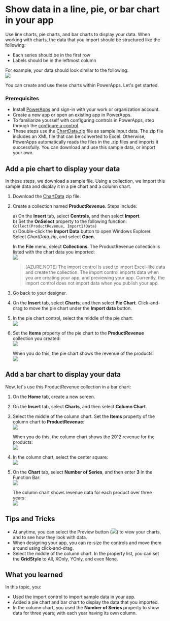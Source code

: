 <properties
	pageTitle="Create and add line charts, pie charts, and bar charts in PowerApps | Microsoft PowerApps"
	description="Add and configure collections, add columns to existing collections in your PowerApps"
	services=""
	suite="powerapps"
	documentationCenter=""
	authors="MandiOhlinger"
	manager="dwrede"
	editor=""/>

<tags
   ms.service="powerapps"
   ms.devlang="na"
   ms.topic="article"
   ms.tgt_pltfrm="na"
   ms.workload="na"
   ms.date="11/25/2015"
   ms.author="mandia"/>

# Show data in a line, pie, or bar chart in your app
Use line charts, pie charts, and bar charts to display your data. When working with charts, the data that you import should be structured like the following:

- Each series should be in the first row
- Labels should be in the leftmost column


For example, your data should look similar to the following:  
![][9]

You can create and use these charts within PowerApps. Let's get started.

### Prerequisites
- Install [PowerApps](http://aka.ms/powerappsinstall) and sign-in with your work or organization account.
- Create a new app or open an existing app in PowerApps.
- To familiarize yourself with configuring controls in PowerApps, step through the [configure a control](get-started-test-drive.md#configure-a-control).
- These steps use the [ChartData.zip](http://pwrappssamples.blob.core.windows.net/samples/ChartData.zip) file as sample input data. The zip file includes an XML file that can be converted to Excel. Otherwise, PowerApps automatically reads the files in the .zip files and imports it successfully. You can download and use this sample data, or import your own. 

## Add a pie chart to display your data
In these steps, we download a sample file. Using a collection, we import this sample data and display it in a pie chart and a column chart.

1. Download the [ChartData](http://pwrappssamples.blob.core.windows.net/samples/ChartData.zip) zip file.
2. Create a collection named **ProductRevenue**. Steps include:  

	a) On the **Insert** tab, select **Controls**, and then select **Import**.  
	b) Set the **OnSelect** property to the following function:  
```Collect(ProductRevenue, Import1!Data)```  
	c) Double-click the **Import Data** button to open Windows Explorer. Select *ChartData.zip*, and select **Open**.  

	In the **File** menu, select **Collections**. The ProductRevenue collection is listed with the chart data you imported:    
![][1]  

	> [AZURE.NOTE] The import control is used to import Excel-like data and create the collection. The import control imports data when you are creating your app, and previewing your app. Currently, the import control does not import data when you publish your app. 

3. Go back to your designer.
4. On the **Insert** tab, select **Charts**, and then select **Pie Chart**. Click-and-drag to move the pie chart under the **Import data** button.
4. In the pie chart control, select the middle of the pie chart:   
![][10]  
5. Set the **Items** property of the pie chart to the **ProductRevenue** collection you created:  
![][2]  

	When you do this, the pie chart shows the revenue of the products:  
![][3]  

## Add a bar chart to display your data
Now, let's use this ProductRevenue collection in a bar chart:

1. On the **Home** tab, create a new screen.
2. On the **Insert** tab, select **Charts**, and then select **Column Chart**.
3. Select the middle of the column chart. Set the **Items** property of the column chart to **ProductRevenue**:  
![][2]  

	When you do this, the column chart shows the 2012 revenue for the products:  
![][4]  
4. In the column chart, select the center square:  
![][5]  
5. On the **Chart** tab, select **Number of Series**, and then enter **3** in the Function Bar:  
![][6]  

	The column chart shows revenue data for each product over three years:  
![][7]  

## Tips and Tricks
- At anytime, you can select the Preview button (![][8]) to view your charts, and to see how they look with data.
- When designing your app, you can re-size the controls and move them around using click-and-drag.
- Select the middle of the column chart. In the property list, you can set the **GridStyle** to All, XOnly, YOnly, and even None.

## What you learned
In this topic, you:

- Used the import control to import sample data in your app.
- Added a pie chart and bar chart to display the data that you imported. 
- In the column chart, you used the **Number of Series** property to show data for three years; with each year having its own column.



[1]: ./media/use-line-pie-bar-chart/productrevenuecollection.png
[2]: ./media/use-line-pie-bar-chart/itemsexpression.png
[3]: ./media/use-line-pie-bar-chart/piechart.png
[4]: ./media/use-line-pie-bar-chart/columnchart.png
[5]: ./media/use-line-pie-bar-chart/columnchartseries.png
[6]: ./media/use-line-pie-bar-chart/columnchartseriesfunction.png
[7]: ./media/use-line-pie-bar-chart/columnchartthreeyears.png
[8]: ./media/use-line-pie-bar-chart/preview.png
[9]: ./media/use-line-pie-bar-chart/tableformat.png
[10]: ./media/use-line-pie-bar-chart/middlepiechart.png
